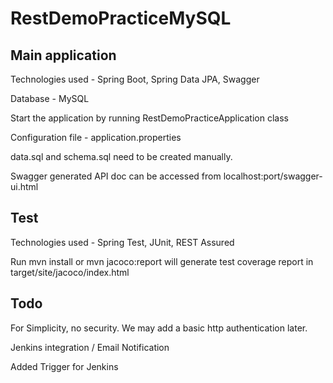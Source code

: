 # RestDemoPracticeMySQL

## Main application
Technologies used - Spring Boot, Spring Data JPA, Swagger

Database - MySQL

Start the application by running RestDemoPracticeApplication class

Configuration file - application.properties

data.sql and schema.sql need to be created manually.

Swagger generated API doc can be accessed from localhost:port/swagger-ui.html


## Test
Technologies used - Spring Test, JUnit, REST Assured

Run mvn install or mvn jacoco:report will generate test coverage report in target/site/jacoco/index.html


## Todo
For Simplicity, no security. We may add a basic http authentication later.

Jenkins integration / Email Notification

Added Trigger for Jenkins
